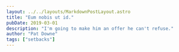 ```yaml
---
layout: ../../layouts/MarkdownPostLayout.astro
title: "Eum nobis ut id."
pubDate: 2019-03-01
description: "I'm going to make him an offer he can't refuse."
author: "Pat Downe"
tags: ["setbacks"]
---
```




